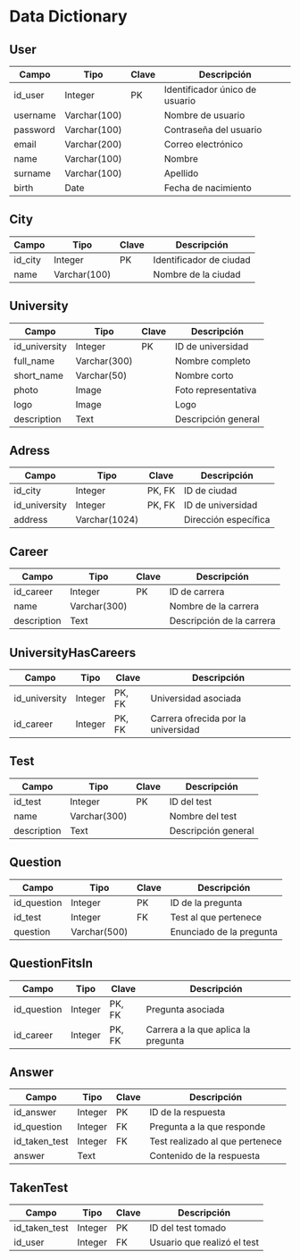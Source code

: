 # Data Dictionary

## User
Campo | Tipo | Clave | Descripción
----- | ---- | ----- | ------------
id_user | Integer | PK | Identificador único de usuario
username | Varchar(100) |  | Nombre de usuario
password | Varchar(100) |  | Contraseña del usuario
email | Varchar(200) |  | Correo electrónico
name | Varchar(100) |  | Nombre
surname | Varchar(100) |  | Apellido
birth | Date |  | Fecha de nacimiento

## City
Campo | Tipo | Clave | Descripción
----- | ---- | ----- | ------------
id_city | Integer | PK | Identificador de ciudad
name | Varchar(100) |  | Nombre de la ciudad

## University
Campo | Tipo | Clave | Descripción
----- | ---- | ----- | ------------
id_university | Integer | PK | ID de universidad
full_name | Varchar(300) |  | Nombre completo
short_name | Varchar(50) |  | Nombre corto
photo | Image |  | Foto representativa
logo | Image |  | Logo
description | Text |  | Descripción general

## Adress
Campo | Tipo | Clave | Descripción
----- | ---- | ----- | ------------
id_city | Integer | PK, FK | ID de ciudad
id_university | Integer | PK, FK | ID de universidad
address | Varchar(1024) |  | Dirección específica

## Career
Campo | Tipo | Clave | Descripción
----- | ---- | ----- | ------------
id_career | Integer | PK | ID de carrera
name | Varchar(300) |  | Nombre de la carrera
description | Text |  | Descripción de la carrera

## UniversityHasCareers
Campo | Tipo | Clave | Descripción
----- | ---- | ----- | ------------
id_university | Integer | PK, FK | Universidad asociada
id_career | Integer | PK, FK | Carrera ofrecida por la universidad

## Test
Campo | Tipo | Clave | Descripción
----- | ---- | ----- | ------------
id_test | Integer | PK | ID del test
name | Varchar(300) |  | Nombre del test
description | Text |  | Descripción general

## Question
Campo | Tipo | Clave | Descripción
----- | ---- | ----- | ------------
id_question | Integer | PK | ID de la pregunta
id_test | Integer | FK | Test al que pertenece
question | Varchar(500) |  | Enunciado de la pregunta

## QuestionFitsIn
Campo | Tipo | Clave | Descripción
----- | ---- | ----- | ------------
id_question | Integer | PK, FK | Pregunta asociada
id_career | Integer | PK, FK | Carrera a la que aplica la pregunta

## Answer
Campo | Tipo | Clave | Descripción
----- | ---- | ----- | ------------
id_answer | Integer | PK | ID de la respuesta
id_question | Integer | FK | Pregunta a la que responde
id_taken_test | Integer | FK | Test realizado al que pertenece
answer | Text |  | Contenido de la respuesta

## TakenTest
Campo | Tipo | Clave | Descripción
----- | ---- | ----- | ------------
id_taken_test | Integer | PK | ID del test tomado
id_user | Integer | FK | Usuario que realizó el test